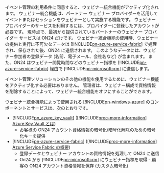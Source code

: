 イベント管理の利用条件に同意すると、ウェビナー統合機能がアクティブ化されます。 ウェビナー統合機能は、パートナー ウェビナー プロバイダーを活用してイベントまたはセッションをウェビナーとして実施する機能です。 ウェビナー プロバイダーのサービスを利用するには、プロバイダーに登録したアカウントが必要です。 現時点で、最初から提供されているパートナーのウェビナー プロバイダー サービスは ON24 だけです。 ウェビナー統合機能の使用時、ウェビナーの提供と実行に不可欠なデータは [!INCLUDE[pn-azure-service-fabric](../includes/pn-azure-service-fabric.md)] で処理され、保存された後、ON24 に送信されます。 このようなデータには、ウェビナー参加者の登録データ (名前、電子メール、会社名など) が含まれます。 また、ON24 はウェビナー閲覧時間などのウェビナー指標を [!INCLUDE[pn-azure-service-fabric](../includes/pn-azure-service-fabric.md)] 経由で [!INCLUDE[pn-microsoftcrm](../includes/pn-microsoftcrm.md)] に送信します。

イベント管理ソリューションのその他の機能を使用するために、ウェビナー機能をアクティブ化する必要はありません。 管理者は、ウェビナー構成で資格情報を削除することによって、ウェビナー統合機能をオフにすることができます。

ウェビナー統合機能によって使用される [!INCLUDE[pn-windows-azure](../includes/pn-windows-azure.md)] のコンポーネントとサービスは、次のとおりです。

- [!INCLUDE[pn_azure_key_vault](../includes/pn_azure_key_vault.md)] ([!INCLUDE[proc-more-information](../includes/proc-more-information.md)] [Azure Key Vault とは](https://docs.microsoft.com/azure/key-vault/key-vault-whatis))
  - お客様の ON24 アカウント資格情報の暗号化/暗号化解除のための暗号化キーを提供
- [!INCLUDE[pn-azure-service-fabric](../includes/pn-azure-service-fabric.md)] ([!INCLUDE[proc-more-information](../includes/proc-more-information.md)] [Azure Service Fabric の概要](https://docs.microsoft.com/azure/service-fabric/service-fabric-overview))
  - 登録データとウェビナー アカウントの資格情報を処理して ON24 に送信
  - On24 から [!INCLUDE[pn-microsoftcrm](../includes/pn-microsoftcrm.md)] にウェビナー指標を取得 - 顧客の ON24 アカウント資格情報を保存 (カスタム暗号化)